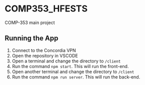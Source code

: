 # COMP353_HFESTS

COMP-353 main project

## Running the App

1. Connect to the Concordia VPN
2. Open the repository in VSCODE
3. Open a terminal and change the directory to `/client`
4. Run the command `npm start`. This will run the front-end.
5. Open another terminal and change the directory to `/client`
6. Run the command `npm run server`. This will run the back-end.
